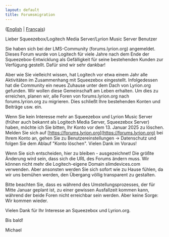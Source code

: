 ```yaml
---
layout: default
title: Forumsmigration
---
```


([English](forum-migration.md) | [Français](forum-migration-fr.md))

Lieber Squeezebox/Logitech Media Server/Lyrion Music Server Benutzer

Sie haben sich bei der LMS-Community (forums.lyrion.org) angemeldet. Dieses Forum wurde von Logitech für viele Jahre nach dem Ende der Squeezebox-Entwicklung als Gefälligkeit für seine bestehenden Kunden zur Verfügung gestellt. Dafür sind wir sehr dankbar!

Aber wie Sie vielleicht wissen, hat Logitech vor etwa einem Jahr alle Aktivitäten im Zusammenhang mit Squeezebox eingestellt. Infolgedessen hat die Community ein neues Zuhause unter dem Dach von Lyrion.org gefunden. Wir wollen diese Gemeinschaft am Leben erhalten. Um dies zu erreichen, planen wir, alle Foren von forums.lyrion.org nach forums.lyrion.org zu migrieren. Dies schließt Ihre bestehenden Konten und Beiträge usw. ein.

Wenn Sie kein Interesse mehr an Squeezebox und Lyrion Music Server (früher auch bekannt als Logitech Media Server, Squeezebox Server) haben, möchte ich Sie bitten, Ihr Konto vor dem 13. Januar 2025 zu löschen. Melden Sie sich auf [https://forums.lyrion.org](https://forums.lyrion.org) bei Ihrem Konto an, gehen Sie zu Benutzereinstellungen -> Datenschutz und folgen Sie dem Ablauf "Konto löschen". Vielen Dank im Voraus!

Wenn Sie sich entscheiden, hier zu bleiben - ausgezeichnet! Die größte Änderung wird sein, dass sich die URL des Forums ändern muss. Wir können nicht mehr die Logitech-eigene Domain slimdevices.com verwenden. Aber ansonsten werden Sie sich sofort wie zu Hause fühlen, da wir uns bemühen werden, den Übergang völlig transparent zu gestalten.

Bitte beachten Sie, dass es während des Umstellungsprozesses, der für Mitte Januar geplant ist, zu einer gewissen Ausfallzeit kommen kann, während der beide Foren nicht erreichbar sein werden. Aber keine Sorge: Wir kommen wieder.

Vielen Dank für Ihr Interesse an Squeezebox und Lyrion.org.

Bis bald!

Michael